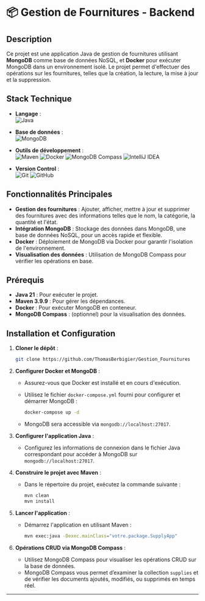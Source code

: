 # 📦 Gestion de Fournitures - Backend

## Description
Ce projet est une application Java de gestion de fournitures utilisant **MongoDB** comme base de données NoSQL, et **Docker** pour exécuter MongoDB dans un environnement isolé. Le projet permet d'effectuer des opérations sur les fournitures, telles que la création, la lecture, la mise à jour et la suppression.

## Stack Technique

- **Langage** :  
  ![Java](https://img.shields.io/badge/Java-007396?style=for-the-badge&logo=openjdk&logoColor=white)

- **Base de données** :  
  ![MongoDB](https://img.shields.io/badge/MongoDB-47A248?style=for-the-badge&logo=mongodb&logoColor=white)

- **Outils de développement** :  
  ![Maven](https://img.shields.io/badge/Maven-C71A36?style=for-the-badge&logo=apache-maven&logoColor=white)
  ![Docker](https://img.shields.io/badge/Docker-2496ED?style=for-the-badge&logo=docker&logoColor=white)
  ![MongoDB Compass](https://img.shields.io/badge/MongoDB_Compass-47A248?style=for-the-badge&logo=mongodb&logoColor=white)
  ![IntelliJ IDEA](https://img.shields.io/badge/IntelliJ_IDEA-000000?style=for-the-badge&logo=intellij-idea&logoColor=white)

- **Version Control** :  
  ![Git](https://img.shields.io/badge/Git-F05032?style=for-the-badge&logo=git&logoColor=white)
  ![GitHub](https://img.shields.io/badge/GitHub-181717?style=for-the-badge&logo=github&logoColor=white)


## Fonctionnalités Principales

- **Gestion des fournitures** : Ajouter, afficher, mettre à jour et supprimer des fournitures avec des informations telles que le nom, la catégorie, la quantité et l'état.
- **Intégration MongoDB** : Stockage des données dans MongoDB, une base de données NoSQL, pour un accès rapide et flexible.
- **Docker** : Déploiement de MongoDB via Docker pour garantir l'isolation de l'environnement.
- **Visualisation des données** : Utilisation de MongoDB Compass pour vérifier les opérations en base.

## Prérequis

- **Java 21** : Pour exécuter le projet.
- **Maven 3.9.9** : Pour gérer les dépendances.
- **Docker** : Pour exécuter MongoDB en conteneur.
- **MongoDB Compass** : (optionnel) pour la visualisation des données.

## Installation et Configuration

1. **Cloner le dépôt** :
   
   ```bash
   git clone https://github.com/ThomasBerbigier/Gestion_Fournitures

3. **Configurer Docker et MongoDB** :
   - Assurez-vous que Docker est installé et en cours d'exécution.
   - Utilisez le fichier `docker-compose.yml` fourni pour configurer et démarrer MongoDB :
     
     ```bash
     docker-compose up -d
     ```
   - MongoDB sera accessible via `mongodb://localhost:27017`.

4. **Configurer l'application Java** :
   - Configurez les informations de connexion dans le fichier Java correspondant pour accéder à MongoDB sur `mongodb://localhost:27017`.

5. **Construire le projet avec Maven** :
   - Dans le répertoire du projet, exécutez la commande suivante :
     
     ```bash
     mvn clean
     mvn install
     ```

6. **Lancer l'application** :
   - Démarrez l'application en utilisant Maven :
     
     ```bash
     mvn exec:java -Dexec.mainClass="votre.package.SupplyApp"
     ```
     
7. **Opérations CRUD via MongoDB Compass** :
   - Utilisez MongoDB Compass pour visualiser les opérations CRUD sur la base de données.
   - MongoDB Compass vous permet d’examiner la collection `supplies` et de vérifier les documents ajoutés, modifiés, ou supprimés en temps réel.

---


